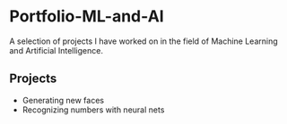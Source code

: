 # Portfolio-ML-and-AI

A selection of projects I have worked on in the field of Machine Learning and Artificial Intelligence.

## Projects
- Generating new faces
- Recognizing numbers with neural nets


